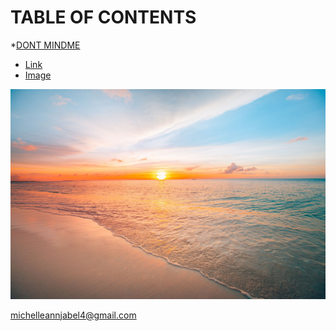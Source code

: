 TABLE OF CONTENTS
=================
*[DONT MINDME](#DONT-MINDME)
* [Link](#link)
* [Image](#Image)

![](https://github.com/wlako-kahibaw/MY-NEW-CODE/blob/main/sunset.jpg)

[michelleannjabel4@gmail.com](https://mail.google.com/mail/u/0/#inbox)
